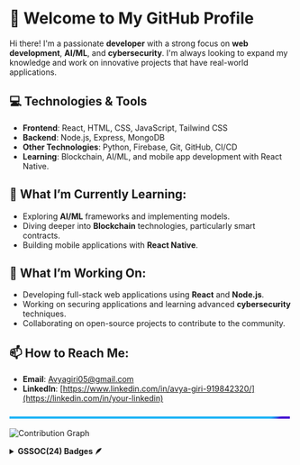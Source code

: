 
# 👋 Welcome to My GitHub Profile

Hi there! I'm a passionate **developer** with a strong focus on **web development**, **AI/ML**, and **cybersecurity**. I'm always looking to expand my knowledge and work on innovative projects that have real-world applications.

## 💻 Technologies & Tools
- **Frontend**: React, HTML, CSS, JavaScript, Tailwind CSS
- **Backend**: Node.js, Express, MongoDB
- **Other Technologies**: Python, Firebase, Git, GitHub, CI/CD
- **Learning**: Blockchain, AI/ML, and mobile app development with React Native.

## 🌱 What I’m Currently Learning:
- Exploring **AI/ML** frameworks and implementing models.
- Diving deeper into **Blockchain** technologies, particularly smart contracts.
- Building mobile applications with **React Native**.

## 🔧 What I’m Working On:
- Developing full-stack web applications using **React** and **Node.js**.
- Working on securing applications and learning advanced **cybersecurity** techniques.
- Collaborating on open-source projects to contribute to the community.

## 📫 How to Reach Me:
- **Email**: [Avyagiri05@gmail.com](mailto:youremail@example.com)
- **LinkedIn**: [https://www.linkedin.com/in/avya-giri-919842320/](https://linkedin.com/in/your-linkedin)




![Blue Line](https://github.com/Mayur-Pagote/README_Design_Kit/blob/main/public/Assets/Blue%20Line.gif)


![Contribution Graph](https://ssr-contributions-svg.vercel.app/_/Webwizzz22?chart=3dbar&gap=0.6&scale=2&flatten=2&animation=wave&animation_duration=4&animation_delay=0.06&animation_amplitude=24&animation_frequency=0.1&animation_wave_center=0_3&format=svg&weeks=34&theme=native)








<details>	
 
 <summary><b>GSSOC(24) Badges 🪶</b></summary><br>
<div style='display:flex; align-items:center; gap: 10px;' align='center'><a href="https://gssoc.girlscript.tech/leaderboard">
<img src="https://raw.githubusercontent.com/GSSoC24/Postman-Challenge/main/docs/assets/Postman%20White.png" width="100px" height="100px" />
  <img src="https://raw.githubusercontent.com/GSSoC24/Postman-Challenge/main/docs/assets/1.png" width="100px" height="100px" />
  <img src="https://raw.githubusercontent.com/GSSoC24/Postman-Challenge/main/docs/assets/2.png" width="100px" height="100px" />
  <img src="https://raw.githubusercontent.com/GSSoC24/Postman-Challenge/main/docs/assets/3.png" width="100px" height="100px" />
  <img src="https://raw.githubusercontent.com/GSSoC24/Postman-Challenge/main/docs/assets/4.png" width="100px" height="100px" />
  <img src="https://raw.githubusercontent.com/GSSoC24/Postman-Challenge/main/docs/assets/5.png" width="100px" height="100px" />
</a>
</div>
</details>
<!---
Webwizzz22/Webwizzz22 is a ✨ special ✨ repository because its `README.md` (this file) appears on your GitHub profile.
You can click the Preview link to take a look at your changes.
--->
